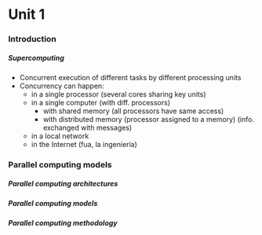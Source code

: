 # Unit 1

### Introduction
##### Supercomputing
+ Concurrent execution of different tasks by different processing units
+ Concurrency can happen: 
	+ in a single processor (several cores sharing key units)
	+ in a single computer (with diff. processors)
		+ with shared memory (all processors have same access)
		+ with distributed memory (processor assigned to a memory) (info. exchanged with messages)
	+ in a local network
	+ in the Internet (fua, la ingeniería)

### Parallel computing models
##### Parallel computing architectures
##### Parallel computing models
##### Parallel computing methodology
